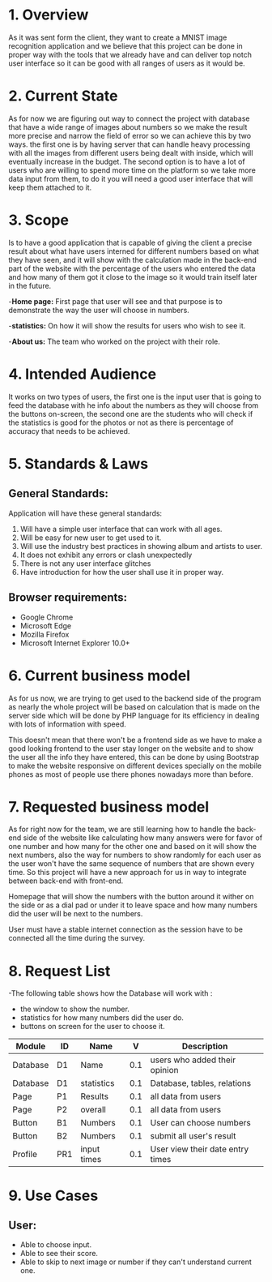 # 1. Overview
As it was sent form the client, they want to create a MNIST image recognition application and we believe that this project can be done in proper way with the tools that we already have and can deliver top notch user interface so it can be good with all ranges of users as it would be.

# 2. Current State  

As for now we are figuring out way to connect the project with database that have a wide range of images about numbers so we make the result more precise and narrow the field of error so we can achieve this by two ways. the first one is by having server that can handle heavy processing with all the images from different users being dealt with inside, which will eventually increase in the budget. The second option is to have a lot of users who are willing to spend more time on the platform so we take more data input from them, to do it you will need a good user interface that will keep them attached to it.


# 3. Scope
Is to have a good application that is capable of giving the client a precise result about what have users interned for different numbers based on what they have seen, and it will show with the calculation made in the back-end part of the website with the percentage of the users who entered the data and how many of them got it close to the image so it would train itself later in the future.

-**Home page:**  First page that user will see and that purpose is to demonstrate the way the user will choose in numbers.

-**statistics:** On how it will show the results for users who wish to see it.

-**About us:** The team who worked on the project with their role.

# 4. Intended Audience
It works on two types of users, the first one is the input user that is going to feed the database with he info about the numbers as they will choose from the buttons on-screen, the second one are the students who will check if the statistics is good for the photos or not as there is percentage of accuracy that needs to be achieved.


# 5. Standards & Laws
## General Standards:
Application will have these general standards:

1. Will have a simple user interface that can work with all ages.
2. Will be easy for new user to get used to it.
3. Will use the industry best practices in showing album and artists to user.
4. It does not exhibit any errors or clash unexpectedly
5. There is not any user interface glitches
6. Have introduction for how the user shall use it in proper way.

## Browser requirements:
-   Google Chrome
-   Microsoft Edge
-   Mozilla Firefox
-   Microsoft Internet Explorer 10.0+


# 6. Current business model

As for us now, we are trying to get used to the backend side of the program as nearly the whole project will be based on calculation that is made on the server side which will be done by PHP language for its efficiency in dealing with lots of information with speed.

This doesn't mean that there won't be a frontend side as we have to make a good looking frontend to the user stay longer on the website and to show the user all the info they have entered, this can be done by using Bootstrap to make the website responsive on different devices specially on the mobile phones as most of people use there phones nowadays more than before.

# 7. Requested business model
As for right now for the team, we are still learning how to handle the back-end side of the website like calculating how many answers were for favor of one number and how many for the other one and based on it will show the next numbers, also the way for numbers to show randomly for each user as the user won't have the same sequence of numbers that are shown every time. So this project will have a new approach for us in way to integrate between back-end with front-end.

Homepage that will show the numbers with the button around it wither on the side or as a dial pad or under it to leave space and how many numbers did the user will be next to the numbers.

User must have a stable internet connection as the session have to be connected all the time during the survey.


# 8. Request List
-The following table shows how the Database will work with :
  * the window to show the number.
  * statistics for how many numbers did the user do.
  * buttons on screen for the user to choose it.
  
| Module        | ID  | Name         | V   | Description                         |
|---------------|-----|--------------|-----|-------------------------------------|
| Database      | D1  | Name         | 0.1 | users who added their opinion       |
| Database      | D1  | statistics   | 0.1 | Database, tables, relations         |
| Page          | P1  | Results      | 0.1 | all data from users                 |
| Page          | P2  | overall      | 0.1 | all data from users                 |
| Button        | B1  | Numbers      | 0.1 | User can choose numbers             |
| Button        | B2  | Numbers      | 0.1 | submit all user's result            |
| Profile       | PR1 | input times  | 0.1 | User view their date entry times    |

# 9. Use Cases

## User:
- Able to choose input.
- Able to see their score.
- Able to skip to next image or number if they can't understand current one.